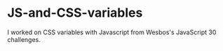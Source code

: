 # JS-and-CSS-variables
I worked on CSS variables with Javascript from Wesbos's JavaScript 30 challenges.
